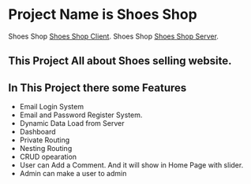 # Project Name is Shoes Shop

Shoes Shop [Shoes Shop Client](https://shoes-shop-client.vercel.app/).
Shoes Shop [Shoes Shop Server](https://shoesshop-server.herokuapp.com/).

## This Project All about Shoes selling website.

## In This Project there some Features

- Email Login System
- Email and Password Register System.
- Dynamic Data Load from Server
- Dashboard
- Private Routing
- Nesting Routing
- CRUD opearation
- User can Add a Comment. And it will show in Home Page with slider.
- Admin can make a user to admin
